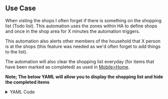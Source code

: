 ## Use Case

When visting the shops I often forget if there is something on the shopping list (Todo list). This automation uses the zones within HA to define shops and once in the shop area for X minutes the automation triggers. 

This automation also alerts other members of the household that X person is at the shops (this feature was needed as we'd often forget to add things to the list). 


The automation will also clear the shopping list everyday (for items that have been marked as completed) as used in [Mobile>Home](https://github.com/mintcreg/ha-config/tree/main/dashboard/mobile/home).

**Note; The below YAML will allow you to display the shopping list and hide the completed items** 

<details>

 <summary>YAML Code</summary>

 <br>

```yaml
type: todo-list
entity: todo.shopping_list
hide_completed: true
card_mod:
  style:
    .: |
      }
      ha-card.type-todo-list div.divider {
        display: none;
      }
      ha-button-menu {
        display: none;
      }
      ha-card.type-todo-list mwc-list#checked {
        display: none;
      }
      ha-icon-button.reorderButton,
      ha-icon-button.addButton {
        margin-top: -17px !important;
      }
      :host {
        --mdc-checkbox-ripple-size: 33px;
      }
      ha-check-list-item {
        min-height: 28px !important;  
      }
      p.empty::before {
        content: "There's nothing on the shopping list" !important;
        font-size: 10pt !important;
       }    
      p.empty {
        /* There are probably more elegant ways to do this :) */
        font-size: 0 !important;
      }
      ha-card.type-todo-list div:last-of-type h2::before {
        content: "Items to buy" !important;
        font-size: 11pt !important;
      }

      ha-card.type-todo-list div:last-of-type h2 {
        font-size: 0 !important; /* Hide original text */
      }
    ha-textfield:
      $: |
        .mdc-text-field {
          margin-top: -12px;
          margin-bottom: 5px;
          height: 50px !important;
        }
        .mdc-text-field__input {
          color: white !important;
        }
```
</details>


